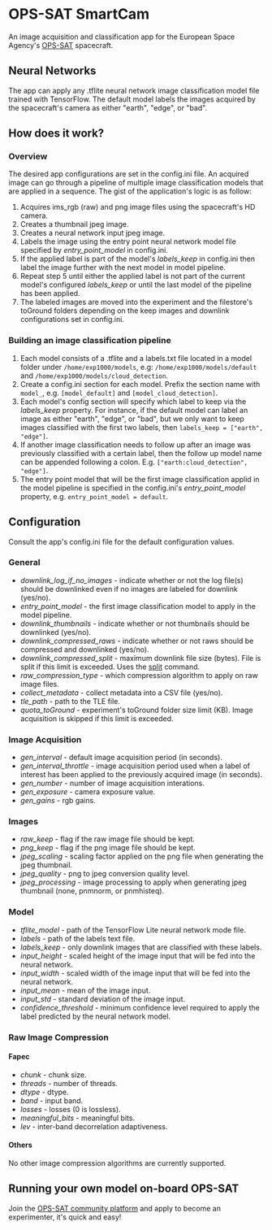 # OPS-SAT SmartCam
An image acquisition and classification app for the European Space Agency's [OPS-SAT](https://www.esa.int/Enabling_Support/Operations/OPS-SAT_your_flying_laboratory) spacecraft.

## Neural Networks
The app can apply any .tflite neural network image classification model file trained with TensorFlow. The default model labels the images acquired by the spacecraft's camera as either "earth", "edge", or "bad". 

## How does it work?
### Overview
The desired app configurations are set in the config.ini file. An acquired image can go through a pipeline of multiple image classification models that are applied in a sequence. The gist of the application's logic is as follow:

1. Acquires ims_rgb (raw) and png image files using the spacecraft's HD camera.
2. Creates a thumbnail jpeg image.
3. Creates a neural network input jpeg image.
4. Labels the image using the entry point neural network model file specified by *entry_point_model* in config.ini.
5. If the applied label is part of the model's *labels_keep* in config.ini then label the image further with the next model in model pipeline.
6. Repeat step 5 until either the applied label is not part of the current model's configured *labels_keep* or until the last model of the pipeline has been applied.
7. The labeled images are moved into the experiment and the filestore's toGround folders depending on the keep images and downlink configurations set in config.ini.

### Building an image classification pipeline
1. Each model consists of a .tflite and a labels.txt file located in a model folder under `/home/exp1000/models`, e.g: `/home/exp1000/models/default` and `/home/exp1000/models/cloud_detection`.
2. Create a config.ini section for each model. Prefix the section name with `model_`, e.g. `[model_default]` and `[model_cloud_detection]`.
3. Each model's config section will specify which label to keep via the *labels_keep* property. For instance, if the default model can label an image as either "earth", "edge", or "bad", but we only want to keep images classified with the first two labels, then `labels_keep = ["earth", "edge"]`.
4. If another image classification needs to follow up after an image was previously classified with a certain label, then the follow up model name can be appended following a colon. E.g. `["earth:cloud_detection", "edge"]`.
5. The entry point model that will be the first image classification applid in the model pipeline is specified in the config.ini's *entry_point_model* property, e.g. `entry_point_model = default`. 

## Configuration
Consult the app's config.ini file for the default configuration values.

### General
- *downlink_log_if_no_images* - indicate whether or not the log file(s) should be downlinked even if no images are labeled for downlink (yes/no).
- *entry_point_model* - the first image classification model to apply in the model pipeline.
- *downlink_thumbnails* - indicate whether or not thumbnails should be downlinked (yes/no).
- *downlink_compressed_raws* - indicate whether or not raws should be compressed and downlinked (yes/no).
- *downlink_compressed_split* - maximum downlink file size (bytes). File is split if this limit is exceeded. Uses the [split](https://man7.org/linux/man-pages/man1/split.1.html) command.
- *raw_compression_type* - which compression algorithm to apply on raw image files.
- *collect_metadata* - collect metadata into a CSV file (yes/no).
- *tle_path* - path to the TLE file.
- *quota_toGround* - experiment's toGround folder size limit (KB). Image acquisition is skipped if this limit is exceeded.

### Image Acquisition
- *gen_interval* - default image acquisition period (in seconds).
- *gen_interval_throttle* - image acquisition period used when a label of interest has been applied to the previously acquired image (in seconds).
- *gen_number* - number of image acquisition interations.
- *gen_exposure* - camera exposure value.
- *gen_gains* - rgb gains.

### Images
- *raw_keep* - flag if the raw image file should be kept.
- *png_keep* - flag if the png image file should be kept.
- *jpeg_scaling* - scaling factor applied on the png file when generating the jpeg thumbnail.
- *jpeg_quality* - png to jpeg conversion quality level.
- *jpeg_processing* - image processing to apply when generating jpeg thumbnail (none, pnmnorm, or pnmhisteq).

### Model
- *tflite_model* - path of the TensorFlow Lite neural network mode file.
- *labels* - path of the labels text file.
- *labels_keep* - only downlink images that are classified with these labels.
- *input_height* - scaled height of the image input that will be fed into the neural network.
- *input_width* - scaled width of the image input that will be fed into the neural network. 
- *input_mean* - mean of the image input.
- *input_std* - standard deviation of the image input.
- *confidence_threshold* - minimum confidence level required to apply the label predicted by the neural network model.

### Raw Image Compression
#### Fapec
- *chunk* - chunk size.
- *threads* - number of threads.
- *dtype* - dtype.
- *band* - input band.
- *losses* - losses (0 is lossless).
- *meaningful_bits* - meaningful bits.
- *lev* - inter-band decorrelation adaptiveness.

#### Others
No other image compression algorithms are currently supported.
## Running your own model on-board OPS-SAT
Join the [OPS-SAT community platform](https://opssat1.esoc.esa.int/) and apply to become an experimenter, it's quick and easy!